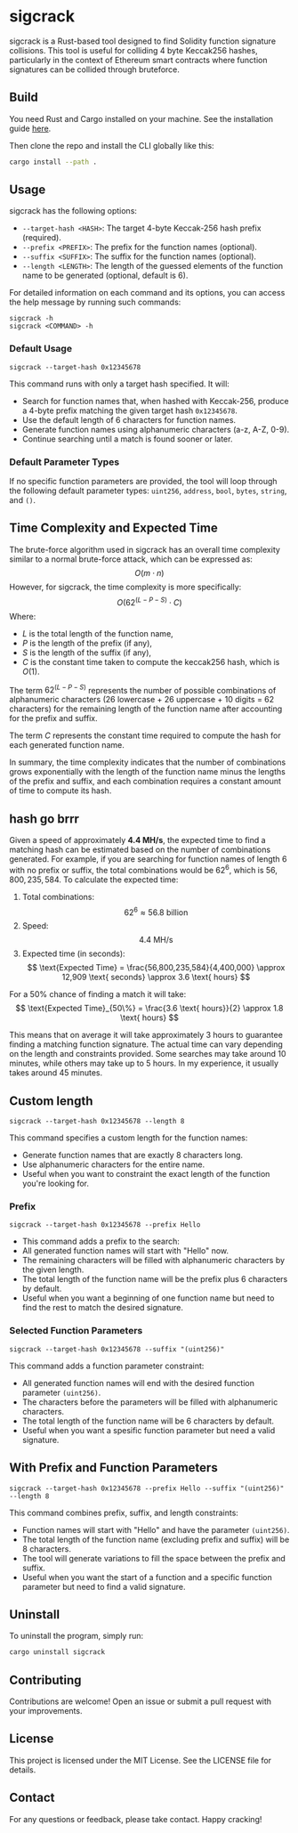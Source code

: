 # sigcrack

sigcrack is a Rust-based tool designed to find Solidity function signature collisions. This tool is useful for colliding 4 byte Keccak256 hashes, particularly in the context of Ethereum smart contracts where function signatures can be collided through bruteforce. 

## Build

You need Rust and Cargo installed on your machine. See the installation guide
[here](https://doc.rust-lang.org/cargo/getting-started/installation.html).

Then clone the repo and install the CLI globally like this:
```sh
cargo install --path .
```

## Usage

sigcrack has the following options: 
- `--target-hash <HASH>`: The target 4-byte Keccak-256 hash prefix (required).
- `--prefix <PREFIX>`: The prefix for the function names (optional).
- `--suffix <SUFFIX>`: The suffix for the function names (optional).
- `--length <LENGTH>`: The length of the guessed elements of the function name to be generated (optional, default is 6).

For detailed information on each command and its options, you can access the help message by running such commands:

```
sigcrack -h
sigcrack <COMMAND> -h
```

### Default Usage
```
sigcrack --target-hash 0x12345678
```

This command runs with only a target hash specified. It will:
- Search for function names that, when hashed with Keccak-256, produce a 4-byte prefix matching the given target hash `0x12345678`.
- Use the default length of 6 characters for function names.
- Generate function names using alphanumeric characters (a-z, A-Z, 0-9).
- Continue searching until a match is found sooner or later.

### Default Parameter Types

If no specific function parameters are provided, the tool will loop through the following default parameter types: `uint256`, `address`, `bool`, `bytes`, `string`, and `()`.

## Time Complexity and Expected Time
The brute-force algorithm used in sigcrack has an overall time complexity similar to a normal brute-force attack, which can be expressed as:
$$O(m \cdot n)$$
However, for sigcrack, the time complexity is more specifically:
$$O(62^{(L - P - S)} \cdot C)$$
Where:
- $L$ is the total length of the function name,
- $P$ is the length of the prefix (if any),
- $S$ is the length of the suffix (if any),
- $C$ is the constant time taken to compute the keccak256 hash, which is $O(1)$.

The term $62^{(L - P - S)}$ represents the number of possible combinations of alphanumeric characters (26 lowercase + 26 uppercase + 10 digits = 62 characters) for the remaining length of the function name after accounting for the prefix and suffix.

The term $C$ represents the constant time required to compute the hash for each generated function name.

In summary, the time complexity indicates that the number of combinations grows exponentially with the length of the function name minus the lengths of the prefix and suffix, and each combination requires a constant amount of time to compute its hash.

## hash go brrr

Given a speed of approximately **4.4 MH/s**, the expected time to find a matching hash can be estimated based on the number of combinations generated. For example, if you are searching for function names of length 6 with no prefix or suffix, the total combinations would be $62^6$, which is $56,800,235,584$. 
To calculate the expected time:
1. Total combinations: $$62^6 \approx 56.8 \text{ billion}$$
2. Speed: $$4.4 \text{ MH/s}$$
3. Expected time (in seconds): 
   $$ \text{Expected Time} = \frac{56,800,235,584}{4,400,000} \approx 12,909 \text{ seconds} \approx 3.6 \text{ hours} $$

For a 50% chance of finding a match it will take:
$$ \text{Expected Time}_{50\%} = \frac{3.6 \text{ hours}}{2} \approx 1.8 \text{ hours} $$


This means that on average it will take approximately 3 hours to guarantee finding a matching function signature. The actual time can vary depending on the length and constraints provided. Some searches may take around 10 minutes, while others may take up to 5 hours. In my experience, it usually takes around 45 minutes.

## Custom length
```
sigcrack --target-hash 0x12345678 --length 8
```

This command specifies a custom length for the function names:
- Generate function names that are exactly 8 characters long.
- Use alphanumeric characters for the entire name.
- Useful when you want to constraint the exact length of the function you're looking for.

### Prefix
```
sigcrack --target-hash 0x12345678 --prefix Hello
```

- This command adds a prefix to the search:
- All generated function names will start with "Hello" now.
- The remaining characters will be filled with alphanumeric characters by the given length.
- The total length of the function name will be the prefix plus 6 characters by default.
- Useful when you want a beginning of one function name but need to find the rest to match the desired signature.

### Selected Function Parameters
```
sigcrack --target-hash 0x12345678 --suffix "(uint256)"
```

This command adds a function parameter constraint:
- All generated function names will end with the desired function parameter `(uint256)`.
- The characters before the parameters will be filled with alphanumeric characters.
- The total length of the function name will be 6 characters by default.
- Useful when you want a spesific function parameter but need a valid signature.

## With Prefix and Function Parameters
```
sigcrack --target-hash 0x12345678 --prefix Hello --suffix "(uint256)" --length 8
```
This command combines prefix, suffix, and length constraints:
- Function names will start with "Hello" and have the parameter `(uint256)`.
- The total length of the function name (excluding prefix and suffix) will be 8 characters.
- The tool will generate variations to fill the space between the prefix and suffix.
- Useful when you want the start of a function and a specific function parameter but need to find a valid signature.

## Uninstall
To uninstall the program, simply run:
```sh
cargo uninstall sigcrack
```

## Contributing
Contributions are welcome! Open an issue or submit a pull request with your improvements. 

## License
This project is licensed under the MIT License. See the LICENSE file for details.

## Contact
For any questions or feedback, please take contact. Happy cracking!